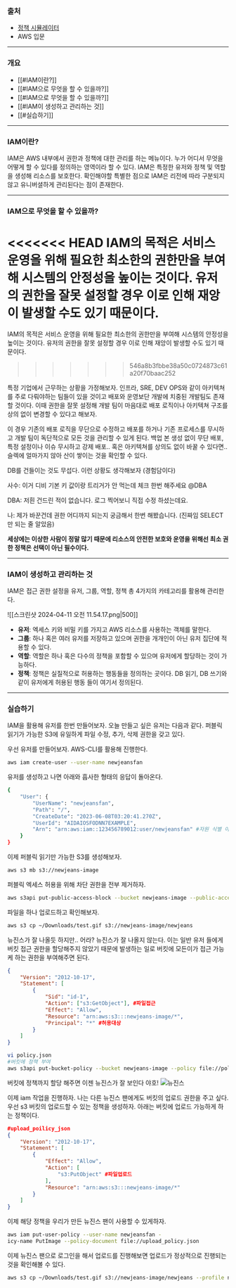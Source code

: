
### 출처
* [정책 시뮬레이터](https://policysim.aws.amazon.com/home/index.jsp?#roles/bunnies)
* AWS 입문
___
### 개요
* [[#IAM이란?]]
* [[#IAM으로 무엇을 할 수 있을까?]]
* [[#IAM으로 무엇을 할 수 있을까?]]
* [[#IAM이 생성하고 관리하는 것]]
* [[#실습하기]]
___
### IAM이란?

IAM은 AWS 내부에서 권한과 정책에 대한 관리를 하는 메뉴이다. 누가 어디서 무엇을 어떻게 할 수 있다를 정의하는 영역이라 할 수 있다. IAM은 특정한 유저와 정책 및 역할을 생성해 리소스를 보호한다. 확인해야할 특별한 점으로 IAM은 리전에 따라 구분되지 않고 유니버셜하게 관리된다는 점이 존재한다.
___
### IAM으로 무엇을 할 수 있을까?

<<<<<<< HEAD
**IAM의 목적은 서비스 운영을 위해 필요한 최소한의 권한만을 부여해 시스템의 안정성을 높이는 것이다**. 유저의 권한을 잘못 설정할 경우 이로 인해 재앙이 발생할 수도 있기 때문이다.
=======
IAM의 목적은 서비스 운영을 위해 필요한 최소한의 권한만을 부여해 시스템의 안정성을 높이는 것이다. 유저의 권한을 잘못 설정할 경우 이로 인해 재앙이 발생할 수도 있기 때문이다.
>>>>>>> 546a8b3fbbe38a50c0724873c61a20f70baac252

특정 기업에서 근무하는 상황을 가정해보자. 인프라, SRE, DEV OPS와 같이 아키텍쳐를 주로 다뤄야하는 팀들이 있을 것이고 배포와 운영보단 개발에 치중된 개발팀도 존재할 것이다. 이때 권한을 잘못 설정해 개발 팀이 마음대로 배포 로직이나 아키텍쳐 구조를 상의 없이 변경할 수 있다고 해보자.

이 경우 기존의 배포 로직을 무단으로 수정하고 배포를 하거나 기존 프로세스를 무시하고 개발 팀이 독단적으로 모든 것을 관리할 수 있게 된다. 백업 본 생성 없이 무단 배포, 특정 설정이나 이슈 무시하고 강제 배포.. 혹은 아키텍쳐를 상의도 없이 바꿀 수 있다면.. 슬렉에 얼마가지 않아 산이 쌓이는 것을 확인할 수 있다.

DB를 건들이는 것도 무섭다. 이런 상황도 생각해보자 (경험담이다)

사수: 이거 디비 기본 키 값이랑 트리거가 안 먹는데 체크 한번 해주세요 @DBA

DBA: 저흰 건드린 적이 없습니다. 로그 찍어보니 직접 수정 하셨는데요.

나: 제가 바꾼건데 권한 어디까지 되는지 궁금해서 한번 해봤습니다. (진짜임 SELECT만 되는 줄 알았음)

**세상에는 이상한 사람이 정말 많기 때문에 리소스의 안전한 보호와 운영을 위해선 최소 권한 정책은 선택이 아닌 필수이다.**
___
### IAM이 생성하고 관리하는 것

IAM은 접근 권한 설정을 유저, 그룹, 역할, 정책 총 4가지의 카테고리를 활용해 관리한다.

![[스크린샷 2024-04-11 오전 11.54.17.png|500]]
* **유저**: 엑세스 키와 비밀 키를 가지고 AWS 리소스를 사용하는 객체를 말한다.
* **그룹**: 하나 혹은 여러 유저를 저장하고 있으며 권한을 개개인이 아닌 유저 집단에 적용할 수 있다.
* **역할**: 역할은 하나 혹은 다수의 정책을 포함할 수 있으며 유저에게 할당하는 것이 가능하다.
* **정책**: 정책은 실질적으로 허용하는 행동들을 정의하는 곳이다. DB 읽기, DB 쓰기와 같이 유저에게 허용된 행동 들이 여기서 정의된다.
___
### 실습하기

IAM을 활용해 유저를 한번 만들어보자. 오늘 만들고 싶은 유저는 다음과 같다.
퍼블릭 읽기가 가능한 S3에 유일하게 파일 수정, 추가, 삭제 권한을 갖고 있다.

우선 유저를 만들어보자.  AWS-CLI를 활용해 진행한다.  

```bash
aws iam create-user --user-name newjeansfan
```

유저를 생성하고 나면 아래와 흡사한 형태의 응답이 돌아온다.
```bash
{
    "User": {
        "UserName": "newjeansfan", 
        "Path": "/",
        "CreateDate": "2023-06-08T03:20:41.270Z",
        "UserId": "AIDAIOSFODNN7EXAMPLE",
        "Arn": "arn:aws:iam::123456789012:user/newjeansfan" #자원 식별 아이디
    }
}
```

이제 퍼블릭 읽기만 가능한 S3를 생성해보자.
```bash
aws s3 mb s3://newjeans-image
```

퍼블릭 엑세스 허용을 위해 차단 권한을 전부 제거하자.
```bash
aws s3api put-public-access-block --bucket newjeans-image --public-access-block-configuration "BlockPublicAcls=false,IgnorePublicAcls=false,BlockPublicPolicy=false,RestrictPublicBuckets=false"
```

파일을 하나 업로드하고 확인해보자.
```bash
aws s3 cp ~/Downloads/test.gif s3://newjeans-image/newjeans
```

뉴진스가 잘 나올듯 하지만.. 어라? 뉴진스가 잘 나올지 않는다. 이는 일반 유저 들에게 버킷 접근 권한을 할당해주지 않았기 때문에 발생하는 일로 버킷에 모든이가 접근 가능케 하는 권한을 부여해주면 된다.

```json
{
	"Version": "2012-10-17",
	"Statement": [
		{
			"Sid": "id-1",
			"Action": ["s3:GetObject"], #파일접근
			"Effect": "Allow",
			"Resource": "arn:aws:s3:::newjeans-image/*",
			"Principal": "*" #허용대상
		}
	]
}

```

``` bash
vi policy.json
#버킷에 정책 부여
aws s3api put-bucket-policy --bucket newjeans-image --policy file://policy.json

```

버킷에 정책까지 할당 해주면 이젠 뉴진스가 잘 보인다 야호!
![뉴진스](https://newjeans-image.s3.ap-northeast-2.amazonaws.com/newjeans)

이제 iam 작업을 진행하자. 나는 다른 뉴진스 팬에게도 버킷의 업로드 권한을 주고 싶다.
우선 s3 버킷의 업로드할 수 있는 정책을 생성하자. 아래는 버킷에 업로드 가능하게 하는 정책이다.
```json
#upload_poilicy_json
{
    "Version": "2012-10-17",
    "Statement": [
        {
            "Effect": "Allow",
            "Action": [
                "s3:PutObject" #파일업로드
            ],
            "Resource": "arn:aws:s3:::newjeans-image/*"
        }
    ]
}
```
 
 이제 해당 정책을 우리가 만든  뉴진스 팬이 사용할 수 있게하자.

```bash
aws iam put-user-policy --user-name newjeansfan -
icy-name PutImage --policy-document file://upload_policy.json
```

이제 뉴진스 팬으로 로그인을 해서 업로드를 진행해보면 업로드가 정상적으로 진행되는 것을 확인해볼 수 있다.

```bash
aws s3 cp ~/Downloads/test.gif s3://newjeans-image/newjeans --profile newjeansfan
```
